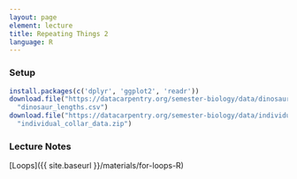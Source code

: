 ```yaml
---
layout: page
element: lecture
title: Repeating Things 2
language: R
---
```


### Setup

```r
install.packages(c('dplyr', 'ggplot2', 'readr'))
download.file("https://datacarpentry.org/semester-biology/data/dinosaur_lengths.csv",
  "dinosaur_lengths.csv")
download.file("https://datacarpentry.org/semester-biology/data/individual_collar_data.zip",
  "individual_collar_data.zip")
```

### Lecture Notes

[Loops]({{ site.baseurl }}/materials/for-loops-R)
